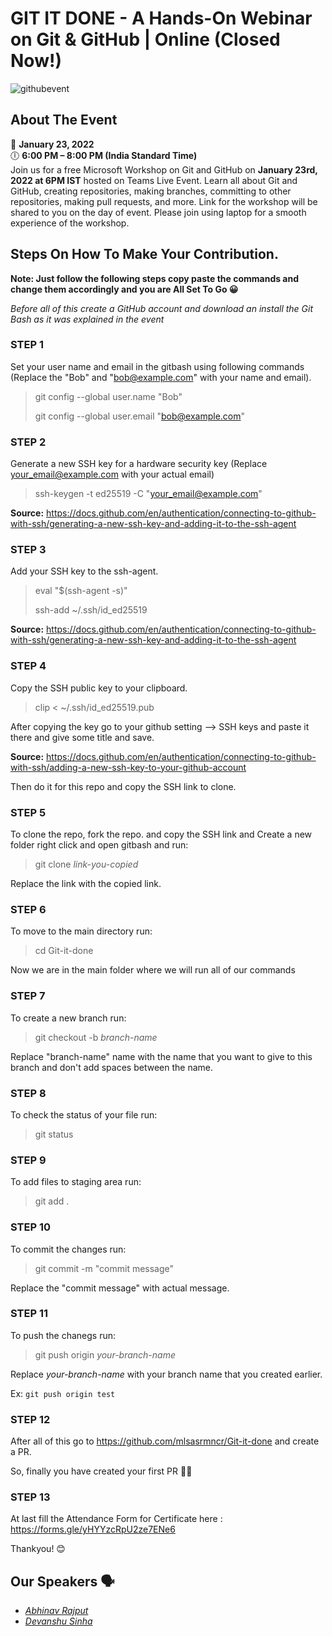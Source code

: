 # GIT IT DONE - A Hands-On Webinar on Git & GitHub | Online (Closed Now!)

![githubevent](https://user-images.githubusercontent.com/77405013/150646326-e0bea276-c224-4858-9995-4ae15d562d88.jpeg)

## About The Event
📅 **January 23, 2022** </br>
🕕 **6:00 PM – 8:00 PM (India Standard Time)**</br>
Join us for a free Microsoft Workshop on Git and GitHub on **January 23rd, 2022 at 6PM IST** hosted on Teams Live Event. Learn all about Git and GitHub, creating repositories, making branches, committing to other repositories, making pull requests, and more. Link for the workshop will be shared to you on the day of event. Please join using laptop for a smooth experience of the workshop.

## Steps On How To Make Your Contribution.

**Note: Just follow the following steps copy paste the commands and change them accordingly and you are All Set To Go 😀**

_Before all of this create a GitHub account and download an install the Git Bash as it was explained in the event_

### STEP 1
Set your user name and email in the gitbash using following commands (Replace the "Bob" and "bob@example.com" with your name and email).

> git config --global user.name "Bob"
> 
> git config --global user.email "bob@example.com"

### STEP 2
Generate a new SSH key for a hardware security key (Replace your_email@example.com with your actual email)

> ssh-keygen -t ed25519 -C "your_email@example.com"
 
**Source:** https://docs.github.com/en/authentication/connecting-to-github-with-ssh/generating-a-new-ssh-key-and-adding-it-to-the-ssh-agent

### STEP 3
Add your SSH key to the ssh-agent.
> eval "$(ssh-agent -s)"
> 
> ssh-add ~/.ssh/id_ed25519

**Source:** https://docs.github.com/en/authentication/connecting-to-github-with-ssh/generating-a-new-ssh-key-and-adding-it-to-the-ssh-agent

### STEP 4
Copy the SSH public key to your clipboard.
> clip < ~/.ssh/id_ed25519.pub

After copying the key go to your github setting --> SSH keys and paste it there and give some title and save.

**Source:** https://docs.github.com/en/authentication/connecting-to-github-with-ssh/adding-a-new-ssh-key-to-your-github-account

Then do it for this repo and copy the SSH link to clone.

### STEP 5
To clone the repo, fork the repo. and copy the SSH link and Create a new folder right click and open gitbash and run:
> git clone _link-you-copied_

Replace the link with the copied link.

### STEP 6
To move to the main directory run:
> cd Git-it-done

Now we are in the main folder where we will run all of our commands

### STEP 7
To create a new branch run:
> git checkout -b _branch-name_
> 
Replace "branch-name" name with the name that you want to give to this branch and don't add spaces between the name.

### STEP 8
To check the status of your file run:
> git status
  
### STEP 9
To add files to staging area run:
> git add .

### STEP 10
To commit the changes run:
> git commit -m "commit message"

Replace the "commit message" with actual message.

### STEP 11
To push the chanegs run:
> git push origin _your-branch-name_

Replace _your-branch-name_ with your branch name that you created earlier.

Ex: `git push origin test`

### STEP 12
After all of this go to https://github.com/mlsasrmncr/Git-it-done and create a PR.

So, finally you have created your first PR 🎉🌟

### STEP 13
At last fill the Attendance Form for Certificate here : https://forms.gle/yHYYzcRpU2ze7ENe6

Thankyou! 😊
  
## Our Speakers 🗣
  
* _[Abhinav Rajput](https://github.com/AbhinavRajputEXE)_
* _[Devanshu Sinha](https://github.com/ArthrowAbstract)_
